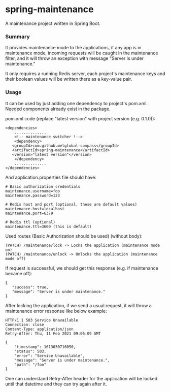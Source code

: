 # spring-maintenance
A maintenance project written in Spring Boot.

### Summary

It provides maintenance mode to the applications, if any app is in maintenance mode,
incoming requests will be caught in the maintenance filter, and it will throw an 
exception with message "Server is under maintenance."

It only requires a running Redis server, each project's maintenance keys and their
boolean values will be written there as a key-value pair.

### Usage

It can be used by just adding one dependency to project's pom.xml. Needed components
already exist in the package.

pom.xml code (replace "latest version" with project version (e.g. 0.1.0)):

 ```
 <dependencies>
     ..............
     <!-- maintenance switcher !-->
     <dependency>
 	<groupId>com.github.metglobal-compass</groupId>
 	<artifactId>spring-maintenance</artifactId>
 	<version>"latest version"</version>
     </dependency>
     ..............
 </dependencies>
 ```

And application.properties file should have:

```
# Basic authorization credentials
maintenance.username=foo
maintenance.password=123

# Redis host and port (optional, these are default values)
maintenance.host=localhost
maintenance.port=6379

# Redis ttl (optional)
maintenance.ttl=3600 (this is default)
```

Used routes (Basic Authorization should be used) (without body):

```
(PATCH) /maintenance/lock -> Locks the application (maintenance mode on)
(PATCH) /maintenance/unlock -> Unlocks the application (maintenance mode off)
```

If request is successful, we should get this response (e.g. if maintenance became off):

```
{
   "success": true,
   "message": "Server is under maintenance."
}
```

After locking the application, if we send a usual request, it will throw
a maintenance error response like below example:

```
HTTP/1.1 503 Service Unavailable
Connection: close
Content-Type: application/json
Retry-After: Thu, 11 Feb 2021 09:05:09 GMT

{
    "timestamp": 1613030716050,
    "status": 503,
    "error": "Service Unavailable",
    "message": "Server is under maintenance.",
    "path": "/foo"
}
```

One can understand Retry-After header for the application will be locked until
that datetime and they can try again after it.

